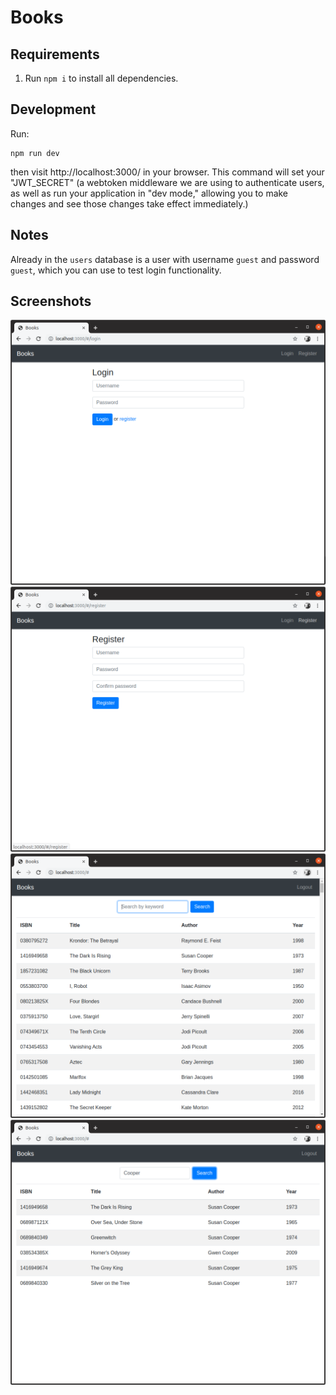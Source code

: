 # Books

## Requirements

1. Run `npm i` to install all dependencies.

## Development

Run:

```
npm run dev
```

then visit http://localhost:3000/ in your browser. This command will set your "JWT_SECRET" (a webtoken middleware we are using to authenticate users, as well as run your application in "dev mode," allowing you to make changes and see those changes take effect immediately.)

## Notes

Already in the `users` database is a user with username `guest` and password `guest`, which you can use to test login functionality.

## Screenshots

![login](screenshots/login.png)
![register](screenshots/register.png)
![home](screenshots/home.png)
![search](screenshots/search.png)
